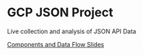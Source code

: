 # GCP JSON Project
Live collection and analysis of JSON API Data

[Components and Data Flow Slides](https://docs.google.com/presentation/d/1UquirbrDobL9pUavWbjfCf_C8_fZVKKlEVd32A-DZeY/edit?usp=sharing)
